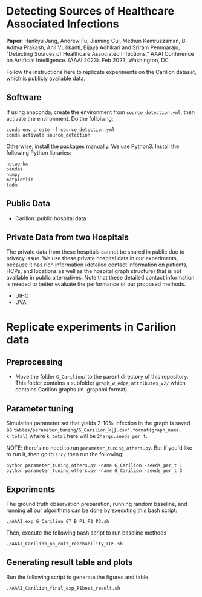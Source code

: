 # Detecting Sources of Healthcare Associated Infections

__Paper__: Hankyu Jang, Andrew Fu, Jiaming Cui, Methun Kamruzzaman, B. Aditya Prakash, Anil Vullikanti, Bijaya Adhikari and Sriram Pemmaraju, "Detecting Sources of Healthcare Associated Infections," AAAI Conference on Artificial Intelligence. (AAAI 2023). Feb 2023, Washington, DC

Follow the instructions here to replicate experiments on the Carilion dataset, which is publicly available data.

## Software

If using anaconda, create the environment from `source_detection.yml`, then activate the environment.
Do the folloiwng:
```
conda env create -f source_detection.yml
conda activate source_detection
```

Otherwise, install the packages manually. We use Python3. Install the following Python libraries:

```
networkx
pandas
numpy
matplotlib
tqdm
```

## Public Data

- Carilion: public hospital data

## Private Data from two Hospitals

The private data from these hospitals cannot be shared in public due to privacy issue. We use these private hospital data in our experiments, because it has rich information (detailed contact information on patients, HCPs, and locations as well as the hospital graph structure) that is not available in public alternatives. Note that these detailed contact information is needed to better evaluate the performance of our proposed methods.
 
- UIHC
- UVA

# Replicate experiments in Carilion data

## Preprocessing

- Move the folder `G_Carilion/` to the parent directory of this repository. This folder contains a subfolder `graph_w_edge_attributes_v2/` which contains Carilion graphs (in .graphml format).

## Parameter tuning 

Simulation parameter set that yields 2-10% infection in the graph is saved as
`tables/parameter_tuning/G_Carilion_k{}.csv".format(graph_name, k_total)` where `k_total` here will be `2*args.seeds_per_t`. 

NOTE: there's no need to run `parameter_tuning_others.py`. But if you'd like to run it, then go to `src/` then run the following:
```
python parameter_tuning_others.py -name G_Carilion -seeds_per_t 1
python parameter_tuning_others.py -name G_Carilion -seeds_per_t 3
```

## Experiments

The ground truth observation preparation, running random baseline, and running all our algorithms can be done by executing this bash script:

```
./AAAI_exp_G_Carilion_GT_B_P1_P2_P3.sh
```

Then, execute the following bash script to run baseline methods

```
./AAAI_Carilion_on_cult_reachability_LOS.sh
```

## Generating result table and plots

Run the following script to generate the figures and table

```
./AAAI_Carilion_final_exp_F1best_result.sh
```
